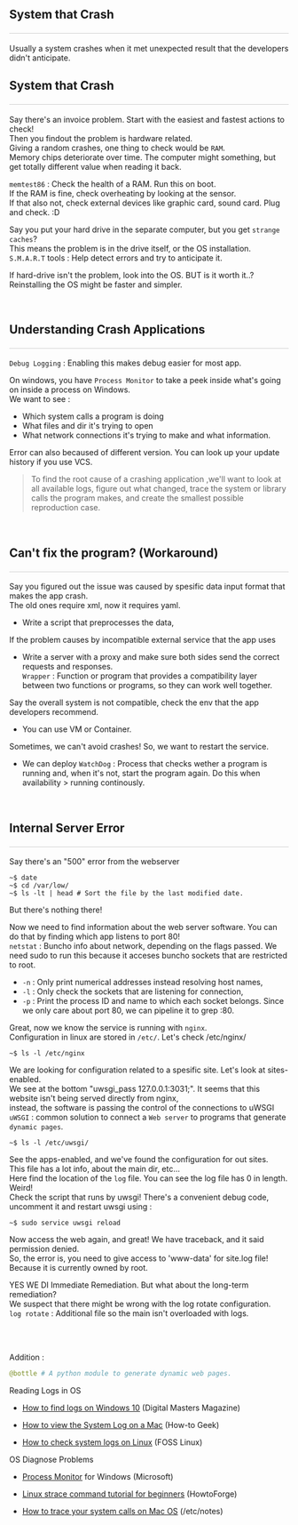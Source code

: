 <style>hr{opacity: 20%; height: 1px!important; margin-bottom:0px!important</style>

## System that Crash <hr/>
Usually a system crashes when it met unexpected result that the developers didn't anticipate.<br>


## System that Crash <hr/>
Say there's an invoice problem. Start with the easiest and fastest actions to check!<br>
Then you findout the problem is hardware related. <br>
Giving a random crashes, one thing to check would be `RAM`. <br>
Memory chips deteriorate over time. The computer might something, but get totally different value when reading it back.<br>

`memtest86` : Check the health of a RAM. Run this on boot. <br>
If the RAM is fine, check overheating by looking at the sensor. <br>
If that also not, check external devices like graphic card, sound card. Plug and check. :D<br>

Say you put your hard drive in the separate computer, but you get `strange caches`?<br>
This means the problem is in the drive itself, or the OS installation.<br>
`S.M.A.R.T` tools : Help detect errors and try to anticipate it.

If hard-drive isn't the problem, look into the OS. BUT is it worth it..? Reinstalling the OS might be faster and simpler.

<br>

## Understanding Crash Applications <hr/>
`Debug Logging` : Enabling this makes debug easier for most app.

On windows, you have `Process Monitor` to take a peek inside what's going on inside a process on Windows.<br>
We want to see :
- Which system calls a program is doing
- What files and dir it's trying to open
- What network connections it's trying to make and what information.

Error can also becaused of different version. You can look up your update history if you use VCS.

> To find the root cause of a crashing application ,we'll want to look at all available logs, figure out what changed, trace the system or library calls the program makes, and create the smallest possible reproduction case.

<br>

## Can't fix the program? (Workaround) <hr/>
Say you figured out the issue was caused by spesific data input format that makes the app crash.<br>
The old ones require xml, now it requires yaml. <br>
- Write a script that preprocesses the data, 

If the problem causes by incompatible external service that the app uses
- Write a server with a proxy and make sure both sides send the correct requests and responses.<br>
`Wrapper` : Function or program that provides a compatibility layer between two functions or programs, so they can work well together.<br>

Say the overall system is not compatible, check the env that the app developers recommend. 
- You can use VM or Container.

Sometimes, we can't avoid crashes! So, we want to restart the service. 
- We can deploy `WatchDog` : Process that checks wether a program is running and, when it's not, start the program again. Do this when availability > running continously.

<br>

## Internal Server Error <hr/>
Say there's an "500" error from the webserver
```shell
~$ date
~$ cd /var/low/
~$ ls -lt | head # Sort the file by the last modified date.
```
But there's nothing there!

Now we need to find information about the web server software. You can do that by finding which app listens to port 80!<br>
`netstat` : Buncho info about network, depending on the flags passed. We need sudo to run this because it acceses buncho sockets that are restricted to root.<br>
- `-n` : Only print numerical addresses instead resolving host names,
- `-l` : Only check the sockets that are listening for connection,
- `-p` : Print the process ID and name to which each socket belongs.
Since we only care about port 80, we can pipeline it to grep :80.

Great, now we know the service is running with `nginx`.<br>
Configuration in linux are stored in `/etc/`. Let's check /etc/nginx/
```shell
~$ ls -l /etc/nginx
```
We are looking for configuration related to a spesific site. Let's look at sites-enabled.<br>
We see at the bottom "uwsgi_pass 127.0.0.1:3031;". It seems that this website isn't being served directly from nginx, <br>
instead, the software is passing the control of the connections to uWSGI <br>
`uWSGI` : common solution to connect a `Web server` to programs that generate `dynamic pages`.<br>

```shell
~$ ls -l /etc/uwsgi/
```
See the apps-enabled, and we've found the configuration for out sites.<br>
This file has a lot info, about the main dir, etc... <br>
Here find the location of the `log` file. You can see the log file has 0 in length. Weird!<br>
Check the script that runs by uwsgi! There's a convenient debug code, uncomment it and restart uwsgi using :<br>
```shell
~$ sudo service uwsgi reload
```
Now access the web again, and great! We have traceback, and it said permission denied.<br>
So, the error is, you need to give access to 'www-data' for site.log file! Because it is currently owned by root.

YES WE DI Immediate Remediation. But what about the long-term remediation?<br>
We suspect that there might be wrong with the log rotate configuration. <br>
`log rotate` : Additional file so the main isn't overloaded with logs.

<br><br>

Addition : <br>
```python
@bottle # A python module to generate dynamic web pages.
```

Reading Logs in OS

<ul><li><p><a href="https://www.digitalmastersmag.com/magazine/tip-of-the-day-how-to-find-crash-logs-on-windows-10/" title="" target="_blank" rel="noopener nofollow" aria-label=""><u>How to find logs on Windows 10</u></a> (Digital Masters Magazine)</p></li><li><p><a href="https://www.howtogeek.com/356942/how-to-view-the-system-log-on-a-mac/" title="" target="_blank" rel="noopener nofollow" aria-label=""><u>How to view the System Log on a Mac</u></a> (How-to Geek)</p></li><li><p><a href="https://www.fosslinux.com/8984/how-to-check-system-logs-on-linux-complete-usage-guide.htm" title="" target="_blank" rel="noopener nofollow" aria-label=""><u>How to check system logs on Linux</u></a> (FOSS Linux)&nbsp;</p></li></ul>

OS Diagnose Problems

<ul><li><p><a href="https://docs.microsoft.com/en-us/sysinternals/downloads/procmon" title="" target="_blank" rel="noopener nofollow" aria-label=""><u>Process Monitor</u></a> for Windows (Microsoft)</p></li><li><p><a href="https://www.howtoforge.com/linux-strace-command/" title="" target="_blank" rel="noopener nofollow" aria-label=""><u>Linux strace command tutorial for beginners</u></a> (HowtoForge)  </p></li><li><p><a href="https://etcnotes.com/posts/system-call/" title="" target="_blank" rel="noopener nofollow" aria-label=""><u>How to trace your system calls on Mac OS</u></a> (/etc/notes)</p></li></ul>